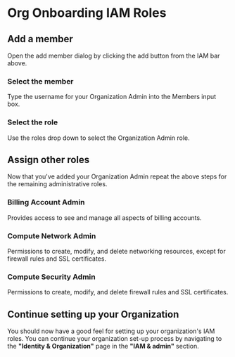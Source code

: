 # Org Onboarding IAM Roles

## Add a member

Open the add member dialog by clicking the
<walkthrough-spotlight-pointer spotlightId="iam-add-member">
add button
</walkthrough-spotlight-pointer> from the IAM
bar above.

### Select the member

Type the username for your Organization Admin into the
Members input box.

### Select the role

Use the roles drop down to select the Organization Admin
role.

## Assign other roles

Now that you've added your Organization Admin repeat
the above steps for the remaining administrative roles.

### Billing Account Admin

Provides access to see and manage all aspects of billing
accounts.

### Compute Network Admin

Permissions to create, modify, and delete networking
resources, except for firewall rules and SSL certificates.

### Compute Security Admin

Permissions to create, modify, and delete firewall rules
and SSL certificates.


## Continue setting up your Organization

You should now have a good feel for setting up your organization's IAM roles.
You can continue your organization set-up process by navigating to the
**"Identity & Organization"** page in the **"IAM & admin"** section.

<walkthrough-menu-navigation sectionId="IAM_ADMIN_SECTION"/>
